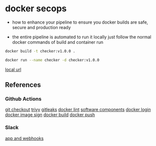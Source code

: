 # docker secops

- how to enhance your pipeline to ensure you docker builds are safe, secure and production ready

- the entire pipeline is automated to run it locally just follow the normal docker commands of build and container run

```bash
docker build -t checker:v1.0.0 .
```

```bash
docker run --name checker -d checker:v1.0.0
```

[local url](http://localhost:4000/latest-launch)

## References

### Github Actions

[git checkout](https://github.com/actions/checkout)
[trivy](https://github.com/aquasecurity/trivy-action)
[gitleaks](https://github.com/gitleaks/gitleaks-action)
[docker lint](https://github.com/hadolint/hadolint-action)
[software components](https://github.com/anchore/sbom-action)
[docker login](https://github.com/docker/login-action)
[docker image sign](https://github.com/sigstore/cosign-installer)
[docker build](https://docs.docker.com/reference/cli/docker/buildx/build/)
[docker push](https://docs.docker.com/reference/cli/docker/image/push/)

### Slack

[app and webhooks](https://api.slack.com/quickstart)
